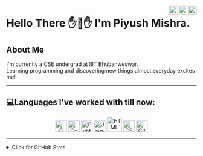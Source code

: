 <a href="https://twitter.com/IronLegTheOne" target="_blank" rel="nofollow"><img align="right" alt="Piyush's Twitter" width="22px" src="https://uxwing.com/wp-content/themes/uxwing/download/10-brands-and-social-media/twitter-round.svg" /></a><a href="https://www.linkedin.com/in/piyushmishra965/" target="_blank" rel="nofollow"><img align="right" alt="Piyush's Linkdein" width="22px" src="https://uxwing.com/wp-content/themes/uxwing/download/10-brands-and-social-media/linkedin-round.svg" /></a><a href="https://www.instagram.com/_.darthsalad._/" target="_blank" rel="nofollow"><img align="right" alt="Piyush's Insta" width="22px" src="https://uxwing.com/wp-content/themes/uxwing/download/10-brands-and-social-media/instagram-round.svg" /></a>
# Hello There ✋👋✋ I'm Piyush Mishra.
## **About Me**

I'm currently a CSE undergrad at IIIT Bhubanweswar.<br>
Learning programming and discovering new things almost everyday excites me!

---
 
## **💻Languages I've worked with till now:**

<p align="center">
<img alt="C" src="https://raw.githubusercontent.com/jmnote/z-icons/master/svg/c.svg" width="30px">
<img alt="C++" src="https://raw.githubusercontent.com/jmnote/z-icons/master/svg/cpp.svg" width="30px">
<img alt="Pyhton" src="https://raw.githubusercontent.com/jmnote/z-icons/master/svg/python.svg" width="30px">
<img alt="Javascript" src="https://raw.githubusercontent.com/dereknguyen269/dereknguyen269/master/images/js.png" width="30px">
<img alt="HTML" src="https://upload.wikimedia.org/wikipedia/commons/6/61/HTML5_logo_and_wordmark.svg" width="40px">
<img alt="CSS" src="https://upload.wikimedia.org/wikipedia/commons/3/3d/CSS.3.svg" width="30px">
<img alt="Git" src="https://raw.githubusercontent.com/jmnote/z-icons/master/svg/git.svg" width="30px">
 
 </p>
 
 ---
<details>
<summary>Click for GitHub Stats</summary>
<p align="center">
  <img src = "https://github-readme-stats.vercel.app/api?username=DarthSalad&show_icons=true&theme=omni&line_height=27">
  <img src = "https://github-readme-stats.vercel.app/api/top-langs/?username=DarthSalad&theme=omni">
</p>
</details> 

 

